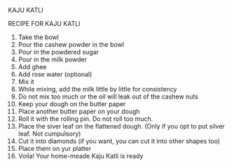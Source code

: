   KAJU KATLI

RECIPE FOR KAJU KATLI

1) Take the bowl
2) Pour the cashew powder in the bowl
3) Pour in the powdered sugar
4) Pour in the milk powder
5) Add ghee
6) Add rose water (optional)
7) Mix it
8) While mixing, add the milk little by little for consistency
9) Do not mix too much or the oil will leak out of the cashew nuts
10) Keep your dough on the butter paper
11) Place another butter paper on your dough
12) Roll it with the rolling pin. Do not roll too much.
13) Place the siver leaf on the flattened dough. (Only if you opt to put silver leaf. Not cumpulsory)
14) Cut it into diamonds (if you want, you can cut it into other shapes too)
15) Place them on yur platter 
16) Voila! Your home-meade Kaju Katli is ready



